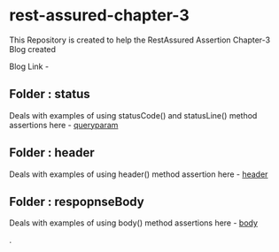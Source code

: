 # rest-assured-chapter-3
This Repository is created to help the RestAssured Assertion Chapter-3 Blog created 

Blog Link - 

## Folder : status
Deals with examples of using statusCode() and statusLine() method assertions
here - [queryparam](src/main/java/org/example/assertions/status)

## Folder : header
Deals with examples of using header() method assertion
here - [header](src/main/java/org/example/assertions/header)

## Folder : respopnseBody
Deals with examples of using body() method assertions
here - [body](src/main/java/org/example/assertions/responsebody)

.
